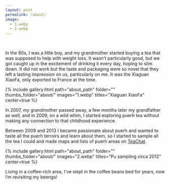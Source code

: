 ```yaml
---
layout: post
permalink: /about/
image:
  - 1.webp
  - 2.webp
---
```


<br>

<p>
In the 80s, I was a little boy, and my grandmother started buying a tea that was supposed to help with weight loss. It wasn’t particularly good, but we got caught up in the excitement of drinking it every day, hoping to slim down. It did not work but the taste and packaging were so novel that they left a lasting impression on us, particularly on me. It was the Xiaguan XiaoFa, only exported to France at the time.
</p>

<!-- XIAGUAN TUO -->
{% include gallery.html 
path="about_path"
folder="" 
thumbs_folder="about/" 
images="1.webp" 
titles="Xiaguan XiaoFa"
center=true
%}

<p>
    In 2007, my grandmother passed away, a few months later my grandfather as well, and in 2009, on a wild whim, I started exploring puerh tea without making any connection to that childhood experience.
</p>

<p>
    Between 2009 and 2013 I became passionate about puerh and wanted to taste all the puerh terroirs and learn about them, so I started to sample all the tea I could and made maps and lists of puerh areas on <a href="https://www.teachat.com/viewtopic.php?t=17948" target="_blank" rel="noopener noreferrer nofollow">TeaChat</a>. 
</p>

<!-- SAMPLING PUERH -->
{% include gallery.html 
path="about_path"
folder="" 
thumbs_folder="about/" 
images="2.webp" 
titles="Pu sampling circa 2012"
center=true
%}

<p>
    Living in a coffee-rich area, I've slept in the coffee beans bed for years, now I’m revisiting my beengs!
</p>
